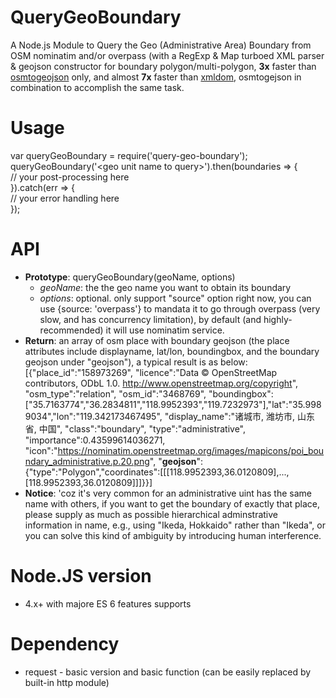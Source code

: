 # QueryGeoBoundary
A Node.js Module to Query the Geo (Administrative Area) Boundary from OSM nominatim and/or overpass (with a RegExp & Map turboed XML parser & geojson constructor for boundary polygon/multi-polygon, <b>3x</b> faster than <a href="https://github.com/tyrasd/osmtogeojson">osmtogeojson</a> only, and almost <b>7x</b> faster than <a href="https://github.com/jindw/xmldom">xmldom</a>, osmtogejson in combination to accomplish the same task.

# Usage
var queryGeoBoundary = require('query-geo-boundary');</br>
queryGeoBoundary('&lt;geo unit name to query&gt;').then(boundaries &#61;&gt; {</br>
  // your post-processing here</br>
}).catch(err &#61;&gt; {</br>
  // your error handling here</br>
});

# API
+ <b>Prototype</b>: queryGeoBoundary(geoName, options)
  - <i>geoName</i>: the the geo name you want to obtain its boundary
  - <i>options</i>: optional. only support "source" option right now, you can use {source: 'overpass'} to mandata it to go through overpass (very slow, and has concurrency limitation), by default (and highly-recommended) it will use nominatim service.
+ <b>Return</b>: an array of osm place with boundary geojson (the place attributes include displayname, lat/lon, boundingbox, and the boundary geojson under "geojson"), a typical result is as below:<br/>
  [{"place_id":"158973269",
  "licence":"Data © OpenStreetMap contributors, ODbL 1.0. http://www.openstreetmap.org/copyright",
  "osm_type":"relation",
  "osm_id":"3468769",
  "boundingbox":["35.7163774","36.2834811","118.9952393","119.7232973"],"lat":"35.9989034","lon":"119.342173467495",
  "display_name":"诸城市, 潍坊市, 山东省, 中国",
  "class":"boundary",
  "type":"administrative",
  "importance":0.43599614036271,
  "icon":"https://nominatim.openstreetmap.org/images/mapicons/poi_boundary_administrative.p.20.png",
  "<b>geojson</b>":{"type":"Polygon","coordinates":[[[118.9952393,36.0120809],...,[118.9952393,36.0120809]]]}}]
+ <b>Notice</b>: 'coz it's very common for an administrative uint has the same name with others, if you want to get the boundary of exactly that place, please supply as much as possible hierarchical adminstrative information in name, e.g., using "Ikeda, Hokkaido" rather than "Ikeda", or you can solve this kind of ambiguity by introducing human interference.

# Node.JS version
  - 4.x+ with majore ES 6 features supports
  
# Dependency
  - request - basic version and basic function (can be easily replaced by built-in http module)
